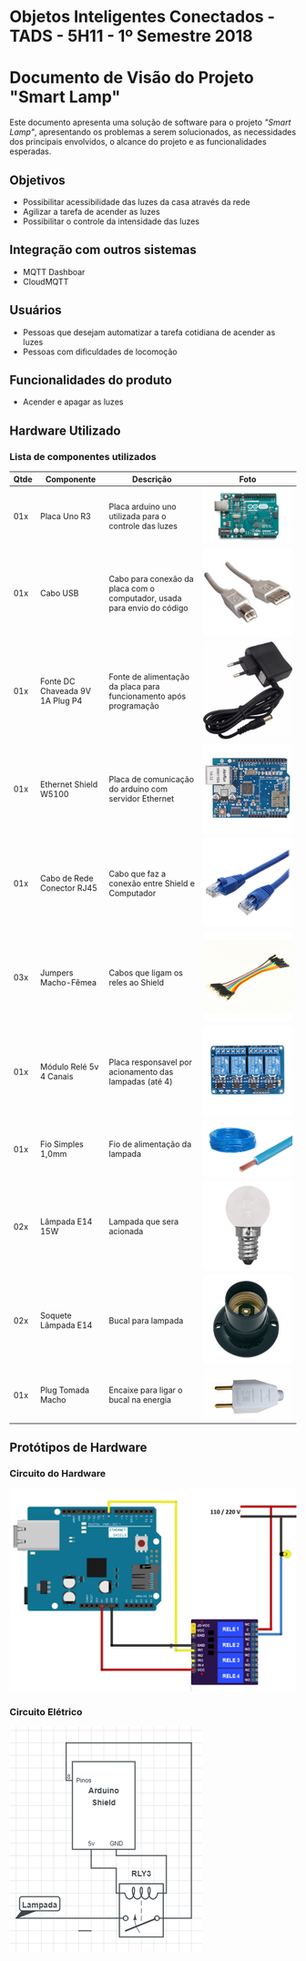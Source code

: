 # Objetos Inteligentes Conectados - TADS - 5H11 - 1º Semestre 2018

# Documento de Visão do Projeto "Smart Lamp"

Este documento apresenta uma solução de software para o projeto *"Smart Lamp"*, 
apresentando os problemas a serem solucionados, as necessidades dos principais envolvidos, o alcance do projeto e as funcionalidades esperadas.

## Objetivos

* Possibilitar acessibilidade das luzes da casa através da rede
* Agilizar a tarefa de acender as luzes
* Possibilitar o controle da intensidade das luzes 

## Integração com outros sistemas

* MQTT Dashboar
* CloudMQTT
 
## Usuários

* Pessoas que desejam automatizar a tarefa cotidiana de acender as luzes
* Pessoas com dificuldades de locomoção

## Funcionalidades do produto

* Acender e apagar as luzes

## Hardware Utilizado

### Lista de componentes utilizados

Qtde |   Componente | Descrição | Foto 
-----|--------------|-----------|-----
01x  | Placa Uno R3 | Placa arduino uno utilizada para o controle das luzes | ![Alt](placa_arduino.jpg)
01x  |Cabo USB | Cabo para conexão da placa com o computador, usada para envio do código | ![Alt](cabo_usb.jpg)
01x  |Fonte DC Chaveada 9V 1A Plug P4 | Fonte de alimentação da placa para funcionamento após programação | ![Alt](fonte.jpg)
01x  |Ethernet Shield W5100| Placa de comunicação do arduino com servidor Ethernet | ![Alt](placa_ethernet.jpg)
01x  |Cabo de Rede Conector RJ45| Cabo que faz a conexão entre Shield e Computador | ![Alt](cabo_rede.jpg)
03x  |Jumpers Macho-Fêmea | Cabos que ligam os reles ao Shield | ![Alt](jumpers.jpg)
01x  |Módulo Relé 5v 4 Canais | Placa responsavel por acionamento das lampadas (até 4) | ![Alt](placa_reles.jpg)
01x  |Fio Simples 1,0mm | Fio de alimentação da lampada | ![Alt](cabo_fio.png)
02x  |Lâmpada E14 15W | Lampada que sera acionada | ![Alt](lampada.jpg)
02x  |Soquete Lâmpada E14| Bucal para lampada| ![Alt](soquete.jpg)
01x  |Plug Tomada Macho| Encaixe para ligar o bucal na energia| ![Alt](tomada.jpg)

## Protótipos de Hardware

### Circuito do Hardware
![Alt](prototipo-hardware.png)

### Circuito Elétrico
![Alt](prototipo_eletrico.png)
